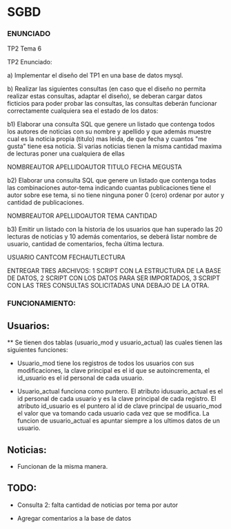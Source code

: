 # SGBD

### ENUNCIADO

TP2 Tema 6

TP2 Enunciado:


a) Implementar el diseño del TP1 en una base de datos mysql.

b) Realizar las siguientes consultas (en caso que el diseño no permita realizar estas consultas, adaptar el diseño), se deberan cargar datos ficticios para poder probar las consultas, las consultas deberán funcionar correctamente cualquiera sea el estado de los datos:

b1) Elaborar una consulta SQL que genere un listado que contenga todos los autores de noticias con su nombre y apellido y que además muestre cual es la noticia propia (titulo) mas leida, de que fecha y cuantos "me gusta" tiene esa noticia. Si varias noticias tienen la misma cantidad maxima de lecturas poner una cualquiera de ellas 

NOMBREAUTOR APELLIDOAUTOR TITULO  FECHA  MEGUSTA

b2) Elaborar una consulta SQL que genere un listado que contenga todas las combinaciones autor-tema indicando cuantas publicaciones tiene el autor sobre ese tema, si no tiene ninguna poner 0 (cero) ordenar por autor y cantidad de publicaciones.

NOMBREAUTOR APELLIDOAUTOR TEMA  CANTIDAD

b3) Emitir un listado con la historia de los usuarios que han superado las 20 lecturas de noticias y 10 además comentarios, se deberá listar nombre de usuario, cantidad de comentarios, fecha última lectura.

USUARIO CANTCOM FECHAUTLECTURA

ENTREGAR TRES ARCHIVOS: 1 SCRIPT CON LA ESTRUCTURA DE LA BASE DE DATOS, 2 SCRIPT CON LOS DATOS PARA SER IMPORTADOS, 3 SCRIPT CON LAS TRES CONSULTAS SOLICITADAS UNA DEBAJO DE LA OTRA.


### FUNCIONAMIENTO:

## Usuarios:

** Se tienen dos tablas (usuario_mod y usuario_actual) las cuales tienen las siguientes funciones:

* Usuario_mod tiene los registros de todos los usuarios con sus modificaciones, la clave principal es el id que se autoincrementa, el id_usuario es el id personal de cada usuario.

* Usuario_actual funciona como puntero. El atributo idusuario_actual es el id personal de cada usuario y es la clave principal de cada registro. El atributo id_usuario es el puntero al id de clave principal de usuario_mod el valor que va tomando cada usuario cada vez que se modifica. 
La funcion de usuario_actual es apuntar siempre a los ultimos datos de un usuario.

## Noticias:

* Funcionan de la misma manera.

## TODO:

* Consulta 2: falta cantidad de noticias por tema por autor


* Agregar comentarios a la base de datos
